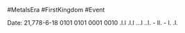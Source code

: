 #MetalsEra #FirstKingdom #Event 

Date: 21,778-6-18
0101 0101 0001 0010
.l.l .l.l ...l ..l. - ll. - l. .l.